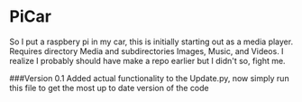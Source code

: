 # PiCar
So I put a raspbery pi in my car, this is initially starting out as a media player.
Requires directory Media and subdirectories Images, Music, and Videos.
I realize I probably should have make a repo earlier but I didn't so, fight me.

###Version 0.1
Added actual functionality to the Update.py, now simply run this file to get the most up to date version of the code
